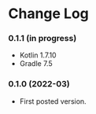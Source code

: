 # Change Log

### 0.1.1 (in progress)

- Kotlin 1.7.10
- Gradle 7.5

### 0.1.0 (2022-03)

- First posted version.
